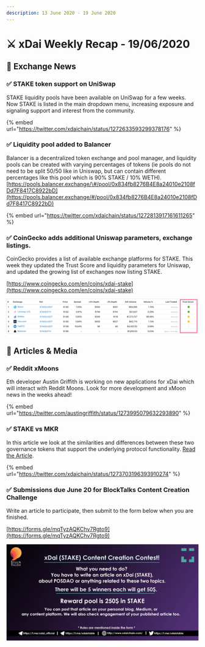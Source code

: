 ```yaml
---
description: 13 June 2020 - 19 June 2020
---
```


# ⚔️ xDai Weekly Recap - 19/06/2020

## 📡 Exchange News

### ✅ **STAKE token support on UniSwap**

STAKE liquidity pools have been available on UniSwap for a few weeks. Now STAKE is listed in the main dropdown menu, increasing exposure and signaling support and interest from the community.

{% embed url="https://twitter.com/xdaichain/status/1272633593299378176" %}

### ✅ **Liquidity pool added to Balancer**

Balancer is a decentralized token exchange and pool manager, and liquidity pools can be created with varying percentages of tokens \(ie pools do not need to be split 50/50 like in Uniswap, but can contain different percentages like this pool which is 90% STAKE / 10% WETH\). [https://pools.balancer.exchange/\#/pool/0x834fb8276B4E8a24010e2108fDd7F8417C8922bD](https://pools.balancer.exchange/#/pool/0x834fb8276B4E8a24010e2108fDd7F8417C8922bD)

{% embed url="https://twitter.com/xdaichain/status/1272813917161611265" %}

### ✅ **CoinGecko adds additional Uniswap parameters, exchange listings.** 

CoinGecko provides a list of available exchange platforms for STAKE. This week they updated the Trust Score and liquidity parameters for Uniswap, and updated the growing list of exchanges now listing STAKE.

[https://www.coingecko.com/en/coins/xdai-stake](https://www.coingecko.com/en/coins/xdai-stake)  

![](../../../.gitbook/assets/trust%20%281%29.png)

## 📰 Articles & Media

### ✅ Reddit xMoons

Eth developer Austin Griffith is working on new applications for xDai which will interact with Reddit Moons. Look for more development and xMoon news in the weeks ahead!

{% embed url="https://twitter.com/austingriffith/status/1273995079632293890" %}

### ✅ STAKE vs MKR

In this article we look at the similarities and differences between these two governance tokens that support the underlying protocol functionality. [Read the Article](../../comparisons/stake-vs-mkr.md).

{% embed url="https://twitter.com/xdaichain/status/1273703196393910274" %}

### ✅ Submissions due June 20 for BlockTalks Content Creation Challenge 

Write an article to participate, then submit to the form below when you are finished.

[https://forms.gle/mqTyzAQKChv7Rgto9](https://forms.gle/mqTyzAQKChv7Rgto9)

![](../../../.gitbook/assets/content-creation.png)





